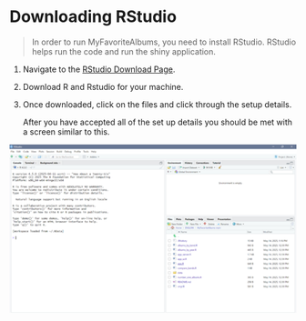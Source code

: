 # Downloading RStudio

> In order to run MyFavoriteAlbums, you need to install RStudio. RStudio helps run the code and run the shiny application. 

1. Navigate to the [RStudio Download Page](https://posit.co/download/rstudio-desktop/). 
2. Download R and Rstudio for your machine. 
3. Once downloaded, click on the files and click through the setup details. 
    
  
     After you have accepted all of the set up details you should be met with a screen similar to this.

  ![RStudio set up](img/setup-rstudio.png)

